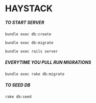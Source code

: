 # HAYSTACK


##### TO START SERVER
```bundle exec db:create```

```bundle exec db:migrate```

```bundle exec rails server```

##### EVERYTIME YOU PULL RUN MIGRATIONS

```bundle exec rake db:migrate```

##### TO SEED DB
```rake db:seed```


